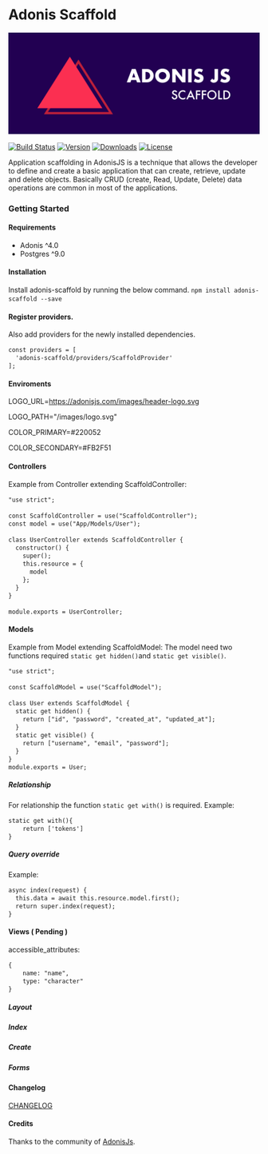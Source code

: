 # Adonis Scaffold

![Adonis Scaffold Logo](https://github.com/DouglasPrado/adonis-scaffold/blob/master/adonis-scaffold.png)

[![Build Status](https://travis-ci.org/DouglasPrado/adonis-scaffold.svg?branch=master)](https://travis-ci.org/DouglasPrado/adonis-scaffold)
[![Version](https://img.shields.io/npm/v/adonis-scaffold.svg?style=flat)](https://www.npmjs.com/package/adonis-scaffold)
[![Downloads](https://img.shields.io/npm/dt/adonis-scaffold.svg?style=flat)](https://www.npmjs.com/package/adonis-scaffold)
[![License](https://img.shields.io/npm/l/adonis-scaffold.svg?style=flat)](https://www.npmjs.com/package/adonis-scaffold)

Application scaffolding in AdonisJS is a technique that allows the developer to define and create a basic application that can create, retrieve, update and delete objects. Basically CRUD (create, Read, Update, Delete) data operations are common in most of the applications.

### Getting Started

#### Requirements

- Adonis ^4.0
- Postgres ^9.0

#### Installation

Install adonis-scaffold by running the below command.
`npm install adonis-scaffold --save`

#### Register providers.

Also add providers for the newly installed dependencies.

```
const providers = [
  'adonis-scaffold/providers/ScaffoldProvider'
];
```

#### Enviroments

LOGO_URL=https://adonisjs.com/images/header-logo.svg

LOGO_PATH="/images/logo.svg"

COLOR_PRIMARY=#220052

COLOR_SECONDARY=#FB2F51

#### Controllers

Example from Controller extending ScaffoldController:

```
"use strict";

const ScaffoldController = use("ScaffoldController");
const model = use("App/Models/User");

class UserController extends ScaffoldController {
  constructor() {
    super();
    this.resource = {
      model
    };
  }
}

module.exports = UserController;

```

#### Models

Example from Model extending ScaffoldModel:
The model need two functions required `static get hidden()`and `static get visible()`.

```
"use strict";

const ScaffoldModel = use("ScaffoldModel");

class User extends ScaffoldModel {
  static get hidden() {
    return ["id", "password", "created_at", "updated_at"];
  }
  static get visible() {
    return ["username", "email", "password"];
  }
}
module.exports = User;
```

##### Relationship

For relationship the function `static get with()` is required.
Example:

```
static get with(){
    return ['tokens']
}
```

##### Query override

Example:

```
async index(request) {
  this.data = await this.resource.model.first();
  return super.index(request);
}
```

#### Views ( Pending )

accessible_attributes:

```
{
    name: "name",
    type: "character"
}
```

##### Layout

##### Index

##### Create

##### Forms

#### Changelog

[CHANGELOG](CHANGELOG.md)

#### Credits

Thanks to the community of [AdonisJs](http://www.adonisjs.com/).
